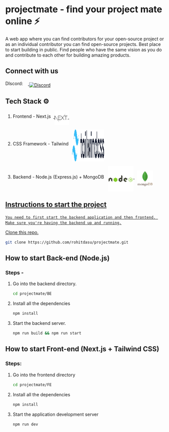 # projectmate - find your project mate online ⚡
A web app where you can find contributors for your open-source project or as an individual contributor you can find open-source projects. Best place to start building in public.
Find people who have the same vision as you do and contribute to each other for building amazing products.

## Connect with us
<p align='left'>DIscord:  &nbsp &nbsp<a href="https://discord.gg/M2BMPdku" target="_blank" rel="noreferrer"> <img src="https://www.svgrepo.com/show/353655/discord-icon.svg" alt="Discord" width="30" height="30" align="middle"/> </a> </p>

## Tech Stack ⚙
1. <p align='left'>Frontend - Next.js  &nbsp<a href="https://nextjs.org" target="_blank" rel="noreferrer"> <img src="https://raw.githubusercontent.com/devicons/devicon/master/icons/nextjs/nextjs-original-wordmark.svg" alt="NextJS" width="45" height="45" align="middle"/> </a> </p>
2. <p align='left'>CSS Framework - Tailwind &nbsp <a href="https://tailwindcss.com" target="_blank" rel="noreferrer"> <img src="https://raw.githubusercontent.com/devicons/devicon/master/icons/tailwindcss/tailwindcss-original-wordmark.svg" alt="Tailwind CSS" width="100" height="100" align="middle"/> </a></p>
3.  <p align='left'>Backend - Node.js (Express.js) + MongoDB &nbsp <a href="https://www.w3schools.com/css/" target="_blank" rel="noreferrer"> <img src="https://raw.githubusercontent.com/devicons/devicon/master/icons/nodejs/nodejs-original-wordmark.svg" alt="NodeJS" width="80" height="80" align="middle"/> </a>&nbsp <a href="https://www.mongodb.com" target="_blank" rel="noreferrer"> <img src="https://raw.githubusercontent.com/devicons/devicon/master/icons/mongodb/mongodb-original-wordmark.svg" alt="MongoDB" width="50" height="50" align="middle"/></p>


## Instructions to start the project

`You need to first start the backend application and then frontend. Make sure you're having the backend up and running.`

Clone this repo.

   ```sh
   git clone https://github.com/rohitdasu/projectmate.git
   ```

## How to start Back-end (Node.js)

### Steps - 

1. Go into the backend directory.

   ```sh
   cd projectmate/BE
   ```

 2. Install all the dependencies
 
    ```sh
    npm install
    ```

3. Start the backend server.

   ```sh
   npm run build && npm run start
   ```

## How to start Front-end (Next.js + Tailwind CSS)

### Steps: 

   
1. Go into the frontend directory

   ```sh
   cd projectmate/FE
   ```

2. Install all the dependencies

   ```sh
   npm install
   ```
3. Start the application development server

   ```sh
   npm run dev
   ```
   
   
   
 
